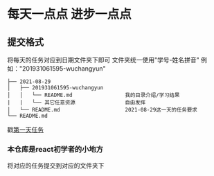 # 每天一点点 进步一点点

## 提交格式

将每天的任务对应到日期文件夹下即可 文件夹统一使用"学号-姓名拼音" 例如："201931061595-wuchangyun"

```
├── 2021-08-29
│   ├── 201931061595-wuchangyun
│   │   └── README.md                 我的目录介绍/学习结果
|   |   └── 其它任意资源                自由发挥
│   └── README.md                     2021-08-29这一天的任务要求
└── README.md

```

戳[第一天任务](https://github.com/Cacolet/React-/tree/master/2021-8-29)

### 本仓库是react初学者的小地方

将对应的任务提交到对应的文件夹下